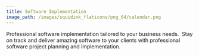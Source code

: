 ```yaml
---
title: Software Implementation
image_path: /images/squidink_flaticons/png_64/calendar.png
---
```


Professional software implementation tailored to your business needs. &nbsp;Stay on track and deliver amazing software to your clients&nbsp;with professional software project planning and implementation.